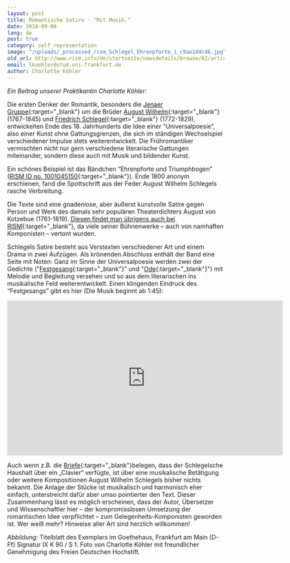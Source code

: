 ```yaml
---
layout: post
title: Romantische Satire - "Mit Musik."
date: 2018-09-06
lang: de
post: true
category: self_representation
image: "/uploads/_processed_/csm_Schlegel_Ehrenpforte_1_c9ae1d4c46.jpg"
old_url: http://www.rism.info/de/startseite/newsdetails/browse/62/article/64/romantic-satire-with-music.html
email: lkoehler@stud.uni-frankfurt.de
author: Charlotte Köhler
---
```



_Ein Beitrag unserer Praktikantin Charlotte Köhler:_

Die ersten Denker der Romantik, besonders die [Jenaer Gruppe](https://www.romantikerhaus-jena.de/de//778482){:target="_blank"} um die Brüder [August Wilhelm](https://opac.rism.info/metaopac/perma.do?v=rism&q=-1%3d%22pe129203%22&Language=de){:target="_blank"} (1767-1845) und [Friedrich Schlegel](https://opac.rism.info/metaopac/perma.do?v=rism&q=-1%3d%22pe30101868%22&Language=de){:target="_blank"} (1772-1829), entwickelten Ende des 18. Jahrhunderts die Idee einer “Universalpoesie”, also einer Kunst ohne Gattungsgrenzen, die sich im ständigen Wechselspiel verschiedener Impulse stets weiterentwickelt. Die Frühromantiker vermischten nicht nur gern verschiedene literarische Gattungen miteinander, sondern diese auch mit Musik und bildender Kunst.

Ein schönes Beispiel ist das Bändchen “Ehrenpforte und Triumphbogen” ([RISM ID no. 1001045150](https://opac.rism.info/search?id=1001045150&View=rism&Language=de){:target="_blank"}). Ende 1800 anonym erschienen, fand die Spottschrift aus der Feder August Wilhelm Schlegels rasche Verbreitung.

Die Texte sind eine gnadenlose, aber äußerst kunstvolle Satire gegen Person und Werk des damals sehr populären Theaterdichters August von Kotzebue (1761-1819). [Diesen findet man übrigens auch bei RISM](https://opac.rism.info/metaopac/perma.do?v=rism&q=-1%3d%22pe34844%22&Language=de){:target="_blank"}, da viele seiner Bühnenwerke – auch von namhaften Komponisten – vertont wurden.

Schlegels Satire besteht aus Verstexten verschiedener Art und einem Drama in zwei Aufzügen. Als krönenden Abschluss enthält der Band eine Seite mit Noten: Ganz im Sinne der Universalpoesie werden zwei der Gedichte ("[Festgesang](https://opac.rism.info/search?id=1001045152&View=rism&Language=de){:target="_blank"}" und "[Ode](https://opac.rism.info/search?id=1001045154&View=rism){:target="_blank"}") mit Melodie und Begleitung versehen und so aus dem literarischen ins musikalische Feld weiterentwickelt. Einen klingenden Eindruck des “Festgesangs” gibt es hier (Die Musik beginnt ab 1:45):

<iframe src="https://player.vimeo.com/video/228466902" width="640" height="360" frameborder="0" webkitallowfullscreen mozallowfullscreen allowfullscreen></iframe>



Auch wenn z.B. die [Briefe](https://www.august-wilhelm-schlegel.de/briefedigital/){:target="_blank"}belegen, dass der Schlegelsche Haushalt über ein „Clavier“ verfügte, ist über eine musikalische Betätigung oder weitere Kompositionen August Wilhelm Schlegels bisher nichts bekannt. Die Anlage der Stücke ist musikalisch und harmonisch eher einfach, unterstreicht dafür aber umso pointierter den Text. Dieser Zusammenhang lässt es möglich erscheinen, dass der Autor, Übersetzer und Wissenschaftler hier – der kompromisslosen Umsetzung der romantischen Idee verpflichtet – zum Gelegenheits-Komponisten geworden ist. Wer weiß mehr? Hinweise aller Art sind herzlich willkommen!

_Abbildung_: Titelblatt des Exemplars im Goethehaus, Frankfurt am Main (D-Ff) Signatur IX K 90 / S 1. Foto von Charlotte Köhler mit freundlicher Genehmigung des Freien Deutschen Hochstift.



<script type="text/javascript">var switchTo5x=true;</script><script type="text/javascript" src="http://w.sharethis.com/button/buttons.js"></script><script type="text/javascript">stLight.options({publisher: "9b601438-1ce1-49d8-bfd7-9cff5df54c17", doNotHash: false, doNotCopy: false, hashAddressBar: false});</script>